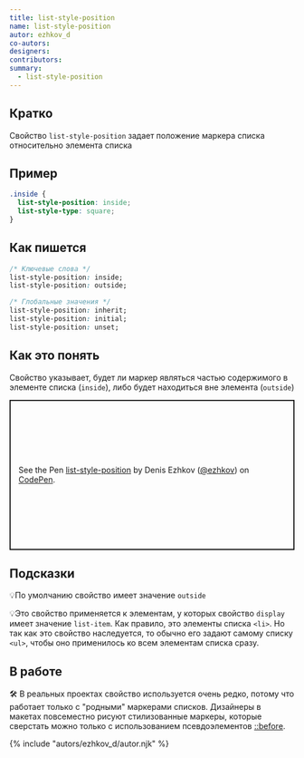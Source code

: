 ```yaml
---
title: list-style-position
name: list-style-position
autor: ezhkov_d
co-autors:
designers:
contributors:
summary:
  - list-style-position
---
```


## Кратко

Свойство `list-style-position` задает положение маркера списка относительно элемента списка

## Пример

```css
.inside {
  list-style-position: inside;
  list-style-type: square;
}
```

## Как пишется

```css
/* Ключевые слова */
list-style-position: inside;
list-style-position: outside;

/* Глобальные значения */
list-style-position: inherit;
list-style-position: initial;
list-style-position: unset;
```

## Как это понять

Свойство указывает, будет ли маркер являться частью содержимого в элементе списка (`inside`), либо будет находиться вне элемента (`outside`)

<p class="codepen" data-height="265" data-theme-id="light" data-default-tab="html,result" data-user="ezhkov" data-slug-hash="gOrzNEm" style="height: 265px; box-sizing: border-box; display: flex; align-items: center; justify-content: center; border: 2px solid; margin: 1em 0; padding: 1em;" data-pen-title="list-style-position">
  <span>See the Pen <a href="https://codepen.io/ezhkov/pen/gOrzNEm">
  list-style-position</a> by Denis Ezhkov (<a href="https://codepen.io/ezhkov">@ezhkov</a>)
  on <a href="https://codepen.io">CodePen</a>.</span>
</p>
<script async src="https://static.codepen.io/assets/embed/ei.js"></script>

## Подсказки

💡По умолчанию свойство имеет значение `outside`

💡Это свойство применяется к элементам, у которых свойство `display` имеет значение `list-item`. Как правило, это элементы списка `<li>`. Но так как это свойство наследуется, то обычно его задают самому списку `<ul>`, чтобы оно применилось ко всем элементам списка сразу.

## В работе

🛠 В реальных проектах свойство используется очень редко, потому что работает только с "родными" маркерами списков. Дизайнеры в макетах повсеместно рисуют стилизованные маркеры, которые сверстать можно только с использованием псевдоэлементов [::before]().

{% include "autors/ezhkov_d/autor.njk" %}
